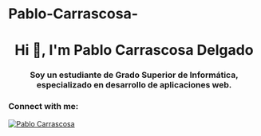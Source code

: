 # Pablo-Carrascosa-
<h1 align="center">Hi 👋, I'm Pablo Carrascosa Delgado</h1>
<h3 align="center">Soy un estudiante de Grado Superior de Informática, especializado en desarrollo de aplicaciones web.</h3>

<h3 align="left">Connect with me:</h3>
<p align="left">
</p>

[![Pablo Carrascosa](https://github-readme-stats.vercel.app/api?username=pcardel1205)](https://github.com/SrGobi/github-readme-stats)
